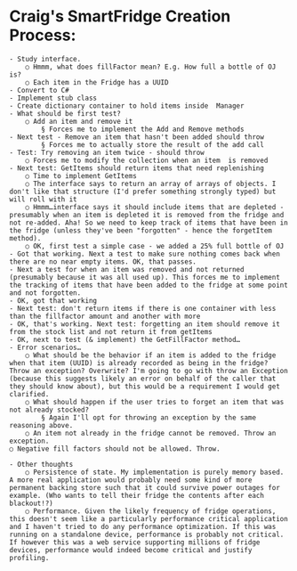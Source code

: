 # Craig's SmartFridge Creation Process:
	- Study interface.
		○ Hmmm, what does fillFactor mean? E.g. How full a bottle of OJ is?
		○ Each item in the Fridge has a UUID
	- Convert to C#
	- Implement stub class
	- Create dictionary container to hold items inside  Manager
	- What should be first test?
		○ Add an item and remove it
			§ Forces me to implement the Add and Remove methods
	- Next test - Remove an item that hasn't been added should throw
			§ Forces me to actually store the result of the add call
	- Test: Try removing an item twice - should throw
		○ Forces me to modify the collection when an item  is removed
	- Next test: GetItems should return items that need replenishing
		○ Time to implement GetItems
		○ The interface says to return an array of arrays of objects. I don't like that structure (I'd prefer something strongly typed) but will roll with it
		○ Hmmm…interface says it should include items that are depleted - presumably when an item is depleted it is removed from the fridge and not re-added. Aha! So we need to keep track of items that have been in the fridge (unless they've been "forgotten" - hence the forgetItem method).
		○ OK, first test a simple case - we added a 25% full bottle of OJ
	- Got that working. Next a test to make sure nothing comes back when there are no near empty items. OK, that passes.
	- Next a test for when an item was removed and not returned (presumably because it was all used up). This forces me to implement the tracking of items that have been added to the fridge at some point and not forgotten. 
	- OK, got that working
	- Next test: don't return items if there is one container with less than the fillfactor amount and another with more
	- OK, that's working. Next test: forgetting an item should remove it from the stock list and not return it from getItems
	- OK, next to test (& implement) the GetFillFactor method…
	- Error scenarios…
		○ What should be the behavior if an item is added to the fridge when that item (UUID) is already recorded as being in the fridge? Throw an exception? Overwrite? I'm going to go with throw an Exception (because this suggests likely an error on behalf of the caller that they should know about), but this would be a requirement I would get clarified.
		○ What should happen if the user tries to forget an item that was not already stocked?
			§ Again I'll opt for throwing an exception by the same reasoning above.
		○ An item not already in the fridge cannot be removed. Throw an exception.
    ○ Negative fill factors should not be allowed. Throw.
    
	- Other thoughts
		○ Persistence of state. My implementation is purely memory based. A more real application would probably need some kind of more permanent backing store such that it could survive power outages for example. (Who wants to tell their fridge the contents after each blackout!?)
		○ Performance. Given the likely frequency of fridge operations, this doesn't seem like a particularly performance critical application and I haven't tried to do any performance optimization. If this was running on a standalone device, performance is probably not critical. If however this was a web service supporting millions of fridge devices, performance would indeed become critical and justify profiling.
